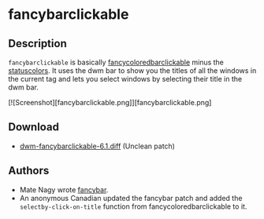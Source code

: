 fancybarclickable
=================

Description
-----------
`fancybarclickable` is basically [fancycoloredbarclickable](fancycoloredbarclickable)
minus the [statuscolors](statuscolors). It uses the dwm bar to show you the
titles of all the windows in the current tag and lets you select windows by
selecting their title in the dwm bar.

[![Screenshot][fancybarclickable.png]][fancybarclickable.png]

Download
--------
* [dwm-fancybarclickable-6.1.diff](dwm-fancybarclickable-6.1.diff) (Unclean patch)

Authors
-------
* Mate Nagy wrote [fancybar](../fancybar/).
* An anonymous Canadian updated the fancybar patch and added the
  `selectby-click-on-title` function from fancycoloredbarclickable to it.
